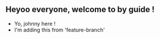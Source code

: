 ## Heyoo everyone, welcome to by guide !


- Yo, johnny here !
- I'm adding this from 'feature-branch'
